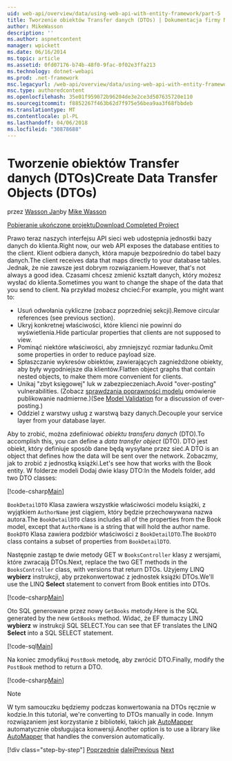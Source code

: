 ```yaml
---
uid: web-api/overview/data/using-web-api-with-entity-framework/part-5
title: Tworzenie obiektów Transfer danych (DTOs) | Dokumentacja firmy Microsoft
author: MikeWasson
description: ''
ms.author: aspnetcontent
manager: wpickett
ms.date: 06/16/2014
ms.topic: article
ms.assetid: 0fd07176-b74b-48f0-9fac-0f02e3ffa213
ms.technology: dotnet-webapi
ms.prod: .net-framework
msc.legacyurl: /web-api/overview/data/using-web-api-with-entity-framework/part-5
msc.type: authoredcontent
ms.openlocfilehash: 35e01f959072b96204de3e2ce3d507635720e110
ms.sourcegitcommit: f8852267f463b62d7f975e56bea9aa3f68fbbdeb
ms.translationtype: MT
ms.contentlocale: pl-PL
ms.lasthandoff: 04/06/2018
ms.locfileid: "30878688"
---
```

<a name="create-data-transfer-objects-dtos"></a><span data-ttu-id="c8cb8-102">Tworzenie obiektów Transfer danych (DTOs)</span><span class="sxs-lookup"><span data-stu-id="c8cb8-102">Create Data Transfer Objects (DTOs)</span></span>
====================
<span data-ttu-id="c8cb8-103">przez [Wasson Jan](https://github.com/MikeWasson)</span><span class="sxs-lookup"><span data-stu-id="c8cb8-103">by [Mike Wasson](https://github.com/MikeWasson)</span></span>

[<span data-ttu-id="c8cb8-104">Pobieranie ukończone projektu</span><span class="sxs-lookup"><span data-stu-id="c8cb8-104">Download Completed Project</span></span>](https://github.com/MikeWasson/BookService)

<span data-ttu-id="c8cb8-105">Prawo teraz naszych interfejsu API sieci web udostępnia jednostki bazy danych do klienta.</span><span class="sxs-lookup"><span data-stu-id="c8cb8-105">Right now, our web API exposes the database entities to the client.</span></span> <span data-ttu-id="c8cb8-106">Klient odbiera danych, która mapuje bezpośrednio do tabel bazy danych.</span><span class="sxs-lookup"><span data-stu-id="c8cb8-106">The client receives data that maps directly to your database tables.</span></span> <span data-ttu-id="c8cb8-107">Jednak, że nie zawsze jest dobrym rozwiązaniem.</span><span class="sxs-lookup"><span data-stu-id="c8cb8-107">However, that's not always a good idea.</span></span> <span data-ttu-id="c8cb8-108">Czasami chcesz zmienić kształt danych, który możesz wysłać do klienta.</span><span class="sxs-lookup"><span data-stu-id="c8cb8-108">Sometimes you want to change the shape of the data that you send to client.</span></span> <span data-ttu-id="c8cb8-109">Na przykład możesz chcieć:</span><span class="sxs-lookup"><span data-stu-id="c8cb8-109">For example, you might want to:</span></span>

- <span data-ttu-id="c8cb8-110">Usuń odwołania cykliczne (zobacz poprzedniej sekcji).</span><span class="sxs-lookup"><span data-stu-id="c8cb8-110">Remove circular references (see previous section).</span></span>
- <span data-ttu-id="c8cb8-111">Ukryj konkretnej właściwości, które klienci nie powinni do wyświetlenia.</span><span class="sxs-lookup"><span data-stu-id="c8cb8-111">Hide particular properties that clients are not supposed to view.</span></span>
- <span data-ttu-id="c8cb8-112">Pominąć niektóre właściwości, aby zmniejszyć rozmiar ładunku.</span><span class="sxs-lookup"><span data-stu-id="c8cb8-112">Omit some properties in order to reduce payload size.</span></span>
- <span data-ttu-id="c8cb8-113">Spłaszczanie wykresów obiektów, zawierających zagnieżdżone obiekty, aby były wygodniejsze dla klientów.</span><span class="sxs-lookup"><span data-stu-id="c8cb8-113">Flatten object graphs that contain nested objects, to make them more convenient for clients.</span></span>
- <span data-ttu-id="c8cb8-114">Unikaj "zbyt księgowej" luk w zabezpieczeniach.</span><span class="sxs-lookup"><span data-stu-id="c8cb8-114">Avoid "over-posting" vulnerabilities.</span></span> <span data-ttu-id="c8cb8-115">(Zobacz [sprawdzania poprawności modelu](../../formats-and-model-binding/model-validation-in-aspnet-web-api.md) omówienie publikowanie nadmierne.)</span><span class="sxs-lookup"><span data-stu-id="c8cb8-115">(See [Model Validation](../../formats-and-model-binding/model-validation-in-aspnet-web-api.md) for a discussion of over-posting.)</span></span>
- <span data-ttu-id="c8cb8-116">Oddziel z warstwy usług z warstwą bazy danych.</span><span class="sxs-lookup"><span data-stu-id="c8cb8-116">Decouple your service layer from your database layer.</span></span>

<span data-ttu-id="c8cb8-117">Aby to zrobić, można zdefiniować *obiektu transferu danych* (DTO).</span><span class="sxs-lookup"><span data-stu-id="c8cb8-117">To accomplish this, you can define a *data transfer object* (DTO).</span></span> <span data-ttu-id="c8cb8-118">DTO jest obiekt, który definiuje sposób dane będą wysyłane przez sieć.</span><span class="sxs-lookup"><span data-stu-id="c8cb8-118">A DTO is an object that defines how the data will be sent over the network.</span></span> <span data-ttu-id="c8cb8-119">Zobaczmy, jak to zrobić z jednostką książki.</span><span class="sxs-lookup"><span data-stu-id="c8cb8-119">Let's see how that works with the Book entity.</span></span> <span data-ttu-id="c8cb8-120">W folderze modeli Dodaj dwie klasy DTO:</span><span class="sxs-lookup"><span data-stu-id="c8cb8-120">In the Models folder, add two DTO classes:</span></span>

[!code-csharp[Main](part-5/samples/sample1.cs)]

<span data-ttu-id="c8cb8-121">`BookDetailDTO` Klasa zawiera wszystkie właściwości modelu książki, z wyjątkiem `AuthorName` jest ciągiem, który będzie przechowywana nazwa autora.</span><span class="sxs-lookup"><span data-stu-id="c8cb8-121">The `BookDetailDTO` class includes all of the properties from the Book model, except that `AuthorName` is a string that will hold the author name.</span></span> <span data-ttu-id="c8cb8-122">`BookDTO` Klasa zawiera podzbiór właściwości z `BookDetailDTO`.</span><span class="sxs-lookup"><span data-stu-id="c8cb8-122">The `BookDTO` class contains a subset of properties from `BookDetailDTO`.</span></span>

<span data-ttu-id="c8cb8-123">Następnie zastąp te dwie metody GET w `BooksController` klasy z wersjami, które zwracają DTOs.</span><span class="sxs-lookup"><span data-stu-id="c8cb8-123">Next, replace the two GET methods in the `BooksController` class, with versions that return DTOs.</span></span> <span data-ttu-id="c8cb8-124">Użyjemy LINQ **wybierz** instrukcji, aby przekonwertować z jednostek książki DTOs.</span><span class="sxs-lookup"><span data-stu-id="c8cb8-124">We'll use the LINQ **Select** statement to convert from Book entities into DTOs.</span></span>

[!code-csharp[Main](part-5/samples/sample2.cs)]

<span data-ttu-id="c8cb8-125">Oto SQL generowane przez nowy `GetBooks` metody.</span><span class="sxs-lookup"><span data-stu-id="c8cb8-125">Here is the SQL generated by the new `GetBooks` method.</span></span> <span data-ttu-id="c8cb8-126">Widać, że EF tłumaczy LINQ **wybierz** w instrukcji SQL SELECT.</span><span class="sxs-lookup"><span data-stu-id="c8cb8-126">You can see that EF translates the LINQ **Select** into a SQL SELECT statement.</span></span>

[!code-sql[Main](part-5/samples/sample3.sql)]

<span data-ttu-id="c8cb8-127">Na koniec zmodyfikuj `PostBook` metodę, aby zwrócić DTO.</span><span class="sxs-lookup"><span data-stu-id="c8cb8-127">Finally, modify the `PostBook` method to return a DTO.</span></span>

[!code-csharp[Main](part-5/samples/sample4.cs)]

> [!NOTE]
> <span data-ttu-id="c8cb8-128">W tym samouczku będziemy podczas konwertowania na DTOs ręcznie w kodzie.</span><span class="sxs-lookup"><span data-stu-id="c8cb8-128">In this tutorial, we're converting to DTOs manually in code.</span></span> <span data-ttu-id="c8cb8-129">Innym rozwiązaniem jest korzystanie z biblioteki, takich jak [AutoMapper](http://automapper.org/) automatycznie obsługująca konwersji.</span><span class="sxs-lookup"><span data-stu-id="c8cb8-129">Another option is to use a library like [AutoMapper](http://automapper.org/) that handles the conversion automatically.</span></span>
> 
> [!div class="step-by-step"]
> <span data-ttu-id="c8cb8-130">[Poprzednie](part-4.md)
> [dalej](part-6.md)</span><span class="sxs-lookup"><span data-stu-id="c8cb8-130">[Previous](part-4.md)
[Next](part-6.md)</span></span>
